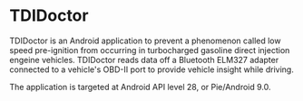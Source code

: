 # TDIDoctor
TDIDoctor is an Android application to prevent a phenomenon called low speed pre-ignition from occurring in turbocharged gasoline direct injection engeine vehicles. TDIDoctor reads data off a Bluetooth ELM327 adapter connected to a vehicle's OBD-II port to provide vehicle insight while driving. 

The application is targeted at Android API level 28, or Pie/Android 9.0. 
